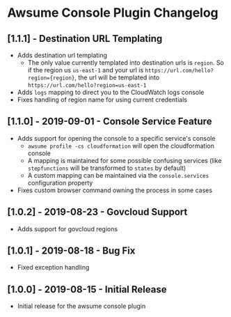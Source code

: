 # Awsume Console Plugin Changelog

## [1.1.1] - Destination URL Templating

- Adds destination url templating
  - The only value currently templated into destination urls is `region`. So if the region us `us-east-1` and your url is `https://url.com/hello?region={region}`, the url will be templated into `https://url.com/hello?region=us-east-1`
- Adds `logs` mapping to direct you to the CloudWatch logs console
- Fixes handling of region name for using current credentials

## [1.1.0] - 2019-09-01 - Console Service Feature

- Adds support for opening the console to a specific service's console
  - `awsume profile -cs cloudformation` will open the cloudformation console
  - A mapping is maintained for some possible confusing services (like `stepfunctions` will be transformed to `states` by default)
  - A custom mapping can be maintained via the `console.services` configuration property
- Fixes custom browser command owning the process in some cases

## [1.0.2] - 2019-08-23 - Govcloud Support

- Adds support for govcloud regions

## [1.0.1] - 2019-08-18 - Bug Fix

- Fixed exception handling

## [1.0.0] - 2019-08-15 - Initial Release

- Initial release for the awsume console plugin
